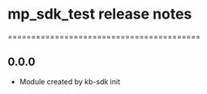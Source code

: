 # mp_sdk_test release notes
=========================================

0.0.0
-----
* Module created by kb-sdk init
